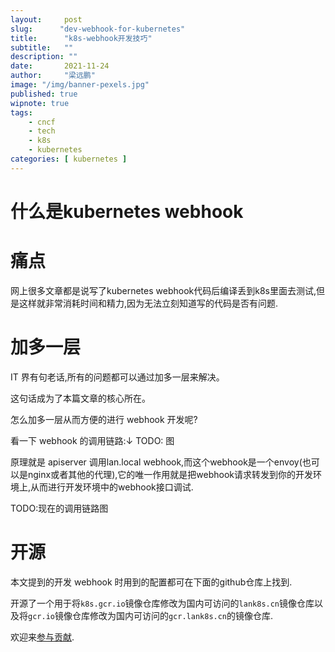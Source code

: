 ```yaml
---
layout:     post 
slug:      "dev-webhook-for-kubernetes"
title:      "k8s-webhook开发技巧"
subtitle:   ""
description: ""
date:       2021-11-24
author:     "梁远鹏"
image: "/img/banner-pexels.jpg"
published: true
wipnote: true
tags:
    - cncf 
    - tech
    - k8s
    - kubernetes
categories: [ kubernetes ]
---
```


# 什么是kubernetes webhook  

# 痛点

网上很多文章都是说写了kubernetes webhook代码后编译丢到k8s里面去测试,但是这样就非常消耗时间和精力,因为无法立刻知道写的代码是否有问题.

# 加多一层  

IT 界有句老话,所有的问题都可以通过加多一层来解决。  

这句话成为了本篇文章的核心所在。

怎么加多一层从而方便的进行 webhook 开发呢?  

看一下 webhook 的调用链路:↓
TODO: 图

原理就是 apiserver 调用lan.local webhook,而这个webhook是一个envoy(也可以是nginx或者其他的代理),它的唯一作用就是把webhook请求转发到你的开发环境上,从而进行开发环境中的webhook接口调试.

TODO:现在的调用链路图  

# 开源  

本文提到的开发 webhook 时用到的配置都可在下面的github仓库上找到.

开源了一个用于将`k8s.gcr.io`镜像仓库修改为国内可访问的`lank8s.cn`镜像仓库以及将`gcr.io`镜像仓库修改为国内可访问的`gcr.lank8s.cn`的镜像仓库.  

欢迎来[参与贡献](https://github.com/liangyuanpeng/replacer).

